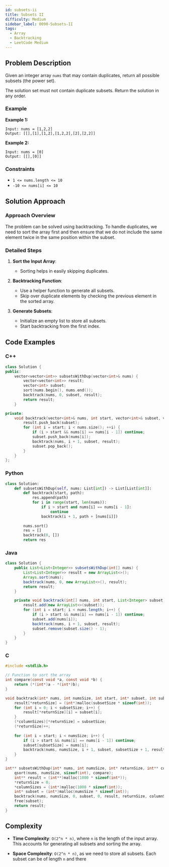 ```yaml
---
id: subsets-ii
title: Subsets II
difficulty: Medium
sidebar_label: 0090-Subsets-II
tags:
  - Array
  - Backtracking
  - LeetCode Medium
---
```


## Problem Description
Given an integer array `nums` that may contain duplicates, return all possible subsets (the power set).

The solution set must not contain duplicate subsets. Return the solution in any order.

### Example
**Example 1:**
```plaintext
Input: nums = [1,2,2]
Output: [[],[1],[1,2],[1,2,2],[2],[2,2]]
```
**Example 2:**
```plaintext
Input: nums = [0]
Output: [[],[0]]
```

### Constraints
- `1 <= nums.length <= 10`
- `-10 <= nums[i] <= 10`

## Solution Approach

### Approach Overview
The problem can be solved using backtracking. To handle duplicates, we need to sort the array first and then ensure that we do not include the same element twice in the same position within the subset.

### Detailed Steps

1. **Sort the Input Array**:
   - Sorting helps in easily skipping duplicates.
   
2. **Backtracking Function**:
   - Use a helper function to generate all subsets.
   - Skip over duplicate elements by checking the previous element in the sorted array.

3. **Generate Subsets**:
   - Initialize an empty list to store all subsets.
   - Start backtracking from the first index.

## Code Examples

### C++
```cpp
class Solution {
public:
    vector<vector<int>> subsetsWithDup(vector<int>& nums) {
        vector<vector<int>> result;
        vector<int> subset;
        sort(nums.begin(), nums.end());
        backtrack(nums, 0, subset, result);
        return result;
    }

private:
    void backtrack(vector<int>& nums, int start, vector<int>& subset, vector<vector<int>>& result) {
        result.push_back(subset);
        for (int i = start; i < nums.size(); ++i) {
            if (i > start && nums[i] == nums[i - 1]) continue;
            subset.push_back(nums[i]);
            backtrack(nums, i + 1, subset, result);
            subset.pop_back();
        }
    }
};
```

### Python
```python
class Solution:
    def subsetsWithDup(self, nums: List[int]) -> List[List[int]]:
        def backtrack(start, path):
            res.append(path)
            for i in range(start, len(nums)):
                if i > start and nums[i] == nums[i - 1]:
                    continue
                backtrack(i + 1, path + [nums[i]])
        
        nums.sort()
        res = []
        backtrack(0, [])
        return res
```

### Java
```java
class Solution {
    public List<List<Integer>> subsetsWithDup(int[] nums) {
        List<List<Integer>> result = new ArrayList<>();
        Arrays.sort(nums);
        backtrack(nums, 0, new ArrayList<>(), result);
        return result;
    }

    private void backtrack(int[] nums, int start, List<Integer> subset, List<List<Integer>> result) {
        result.add(new ArrayList<>(subset));
        for (int i = start; i < nums.length; i++) {
            if (i > start && nums[i] == nums[i - 1]) continue;
            subset.add(nums[i]);
            backtrack(nums, i + 1, subset, result);
            subset.remove(subset.size() - 1);
        }
    }
}
```

### C
```c
#include <stdlib.h>

// Function to sort the array
int compare(const void *a, const void *b) {
    return (*(int*)a - *(int*)b);
}

void backtrack(int* nums, int numsSize, int start, int* subset, int subsetSize, int** result, int* returnSize, int** columnSizes) {
    result[*returnSize] = (int*)malloc(subsetSize * sizeof(int));
    for (int i = 0; i < subsetSize; i++) {
        result[*returnSize][i] = subset[i];
    }
    (*columnSizes)[*returnSize] = subsetSize;
    (*returnSize)++;
    
    for (int i = start; i < numsSize; i++) {
        if (i > start && nums[i] == nums[i - 1]) continue;
        subset[subsetSize] = nums[i];
        backtrack(nums, numsSize, i + 1, subset, subsetSize + 1, result, returnSize, columnSizes);
    }
}

int** subsetsWithDup(int* nums, int numsSize, int* returnSize, int** columnSizes) {
    qsort(nums, numsSize, sizeof(int), compare);
    int** result = (int**)malloc(1000 * sizeof(int*));
    *returnSize = 0;
    *columnSizes = (int*)malloc(1000 * sizeof(int));
    int* subset = (int*)malloc(numsSize * sizeof(int));
    backtrack(nums, numsSize, 0, subset, 0, result, returnSize, columnSizes);
    free(subset);
    return result;
}
```

## Complexity

- **Time Complexity**: `O(2^n * n)`, where `n` is the length of the input array. This accounts for generating all subsets and sorting the array.
  
- **Space Complexity**: `O(2^n * n)`, as we need to store all subsets. Each subset can be of length `n` and there